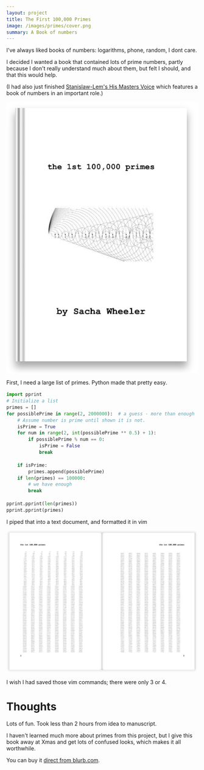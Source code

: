 ```yaml
---
layout: project
title: The First 100,000 Primes
image: /images/primes/cover.png
summary: A Book of numbers
---
```


I've always liked books of numbers: logarithms, phone, random, I dont care.

I decided I wanted a book that contained lots of prime numbers, partly because I don't really understand much about them, but felt I should, and that this would help.

(I had also just finished [Stanislaw-Lem's His Masters Voice](https://www.amazon.co.uk/His-Masters-Voice-Stanislaw-Lem/dp/8363471569/ref=la_B000AQ3P7Y_1_8?s=books&ie=UTF8&qid=1549454254&sr=1-8)
which features a book of numbers in an important role.)

![](/images/primes/cover.png)

First, I need a large list of primes. Python made that pretty easy.
```python
import pprint
# Initialize a list
primes = []
for possiblePrime in range(2, 2000000):  # a guess - more than enough
    # Assume number is prime until shown it is not.
    isPrime = True
    for num in range(2, int(possiblePrime ** 0.5) + 1):
        if possiblePrime % num == 0:
            isPrime = False
            break

    if isPrime:
        primes.append(possiblePrime)
    if len(primes) == 100000:
        # we have enough
        break

pprint.pprint(len(primes))
pprint.pprint(primes)
```

I piped that into a text document, and formatted it in vim

![](/images/primes/pages.png)

I wish I had saved those vim commands; there were only 3 or 4.

# Thoughts
Lots of fun. Took less than 2 hours from idea to manuscript.

I haven't learned much more about primes from this project, but I give this book away at Xmas and get lots of confused looks, which makes it all worthwhile.

You can buy it [direct from blurb.com](http://www.blurb.com/b/6092470-the-1st-100-000-primes).
